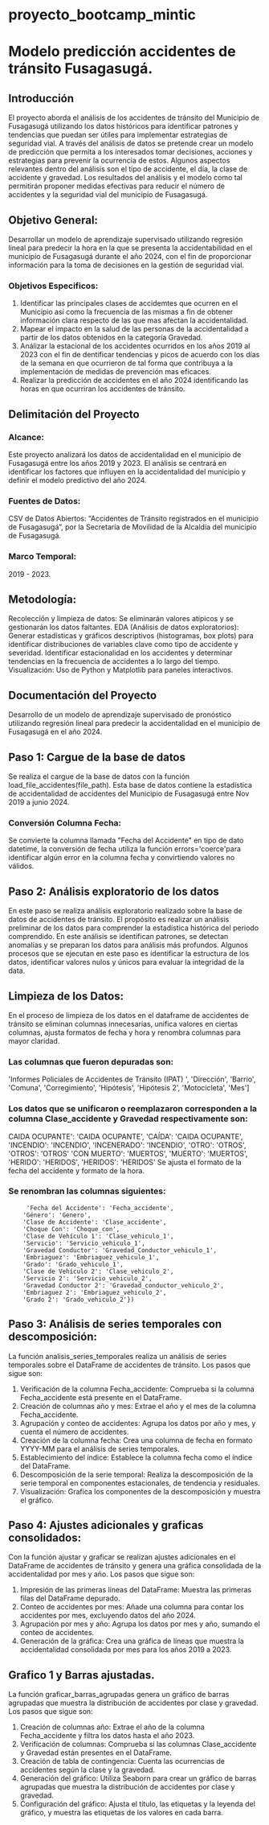 # proyecto_bootcamp_mintic
# Modelo predicción accidentes de tránsito Fusagasugá.
## Introducción
El proyecto aborda el análisis de los accidentes de tránsito del Municipio de Fusagasugá utilizando los datos históricos para identificar patrones y tendencias que puedan ser útiles para implementar estrategias de seguridad vial. A través del análisis de datos se pretende crear un modelo de predicción que permita a los interesados tomar decisiones, acciones y estrategias para prevenir la ocurrencia de estos. Algunos aspectos relevantes dentro del análisis son el tipo de accidente, el día, la clase de accidente y gravedad. Los resultados del análisis y el modelo como tal permitirán proponer medidas efectivas para reducir el número de accidentes y la seguridad vial del municipio de Fusagasugá.
## Objetivo General:
Desarrollar un modelo de aprendizaje supervisado utilizando regresión lineal para predecir la hora en la que se presenta la accidentabilidad en el municipio de Fusagasugá durante el año 2024, con el fin de proporcionar información para la toma de decisiones en la gestión de seguridad vial.
### Objetivos Especificos:
1. Identificar las principales clases de accidemtes que ocurren en el Municipio así como la frecuencia de las mismas a fin de obtener información clara respecto de las que mas afectan la accidentalidad. 
2. Mapear el impacto en la salud de las personas de la accidentalidad a partir de los datos obtenidos en la categoría Gravedad.
3. Análizar la estacional de los accidentes ocurridos en los años 2019 al 2023 con el fin de dentificar tendencias y picos de acuerdo con los días de la semana en que ocurrieron de tal forma que contribuya a la implementación de medidas de prevención mas eficaces.
4. Realizar la predicción de accidentes en el año 2024 identificando las horas en que ocurriran los accidentes de tránsito.
## Delimitación del Proyecto
### Alcance: 
Este proyecto analizará los datos de accidentalidad en el municipio de Fusagasugá entre los años 2019 y 2023. El análisis se  centrará en identificar los factores que influyen en la accidentalidad del municipio y definir el modelo predictivo del año 2024. 
### Fuentes de Datos: 
CSV de Datos Abiertos: “Accidentes de Tránsito registrados en el municipio de Fusagasugá”, por la Secretaría de Movilidad de la Alcaldía del municipio de Fusagasugá.
### Marco Temporal: 
2019 - 2023.
## Metodología:
Recolección y limpieza de datos: Se eliminarán valores atípicos y se gestionarán los datos faltantes.
EDA (Análisis de datos exploratorios): Generar estadísticas y gráficos descriptivos (histogramas, box plots) para identificar distribuciones de variables clave como tipo de accidente y severidad.
Identificar estacionalidad en los accidentes y determinar tendencias en la frecuencia de accidentes a lo largo del tiempo.
Visualización: Uso de Python y Matplotlib para paneles interactivos.
## Documentación del Proyecto
Desarrollo de un modelo de aprendizaje supervisado de pronóstico utilizando regresión lineal para predecir la accidentalidad en el municipio de Fusagasugá en el año 2024.
## Paso 1: Cargue de la base de datos
Se realiza el cargue de la base de datos con la función load_file_accidentes(file_path). Esta base de datos contiene la estadística de accidentalidad de accidentes del Municipio de Fusagasugá entre Nov 2019 a junio 2024.
### Conversión Columna Fecha:
Se convierte la columna llamada "Fecha del Accidente" en tipo de dato datetime, la conversión de fecha utiliza la función errors='coerce'para identificar algún error en la columna fecha y convirtiendo valores no válidos.
## Paso 2: Análisis exploratorio de los datos
En este paso se realiza análisis exploratorio realizado sobre la base de datos de accidentes de tránsito. El propósito es realizar un análisis preliminar de los datos para comprender la estadística histórica del periodo comprendido. En este análisis se identifican patrones, se detectan anomalías y se preparan los datos para análisis más profundos. Algunos procesos que se ejecutan en este paso es identificar la estructura de los datos, identificar valores nulos y únicos para evaluar la integridad de la data.
## Limpieza de los Datos:
En el proceso de limpieza de los datos en el dataframe de accidentes de tránsito se eliminan columnas innecesarias, unifica valores en ciertas columnas, ajusta formatos de fecha y hora y renombra columnas para mayor claridad. 
### Las columnas que fueron depuradas son: 
'Informes Policiales de Accidentes de Tránsito (IPAT) ', 'Dirección', 'Barrio', 'Comuna', 'Corregimiento', 'Hipótesis',                   'Hipótesis 2', 'Motocicleta', 'Mes'] 
### Los datos que se unificaron o reemplazaron corresponden a la columna Clase_accidente y Gravedad respectivamente son: 
CAIDA OCUPANTE': 'CAIDA OCUPANTE',
        'CAÍDA': 'CAIDA OCUPANTE',
        'INCENDIO': 'INCENDIO',
        'INCENERADO': 'INCENDIO',
        'OTRO': 'OTROS',
        'OTROS': 'OTROS'
        'CON MUERTO': 'MUERTOS',
        'MUERTO': 'MUERTOS',
        'HERIDO': 'HERIDOS',
        'HERIDOS': 'HERIDOS'
Se ajusta el formato de la fecha del accidente y formato de la hora.
### Se renombran las columnas siguientes:
         'Fecha del Accidente': 'Fecha_accidente', 
        'Género': 'Genero',
        'Clase de Accidente': 'Clase_accidente',
        'Choque Con': 'Choque_con',
        'Clase de Vehículo 1': 'Clase_vehiculo_1',
        'Servicio': 'Servicio_vehiculo_1',
        'Gravedad Conductor': 'Gravedad_Conductor_vehiculo_1',
        'Embriaguez': 'Embriaguez_vehiculo_1',
        'Grado': 'Grado_vehiculo_1',
        'Clase de Vehículo 2': 'Clase_vehiculo_2',
        'Servicio 2': 'Servicio_vehiculo_2',
        'Gravedad Conductor 2': 'Gravedad_conductor_vehiculo_2',
        'Embriaguez 2': 'Embriaguez_vehiculo_2',
        'Grado 2': 'Grado_vehiculo_2'})
## Paso 3: Análisis de series temporales con descomposición:
La función analisis_series_temporales realiza un análisis de series temporales sobre el DataFrame de accidentes de tránsito. Los pasos que sigue son:
1. Verificación de la columna Fecha_accidente: Comprueba si la columna Fecha_accidente está presente en el DataFrame.
2. Creación de columnas año y mes: Extrae el año y el mes de la columna Fecha_accidente.
3. Agrupación y conteo de accidentes: Agrupa los datos por año y mes, y cuenta el número de accidentes.
4. Creación de la columna fecha: Crea una columna de fecha en formato YYYY-MM para el análisis de series temporales.
5. Establecimiento del índice: Establece la columna fecha como el índice del DataFrame.
6. Descomposición de la serie temporal: Realiza la descomposición de la serie temporal en componentes estacionales, de tendencia y residuales.
7. Visualización: Grafica los componentes de la descomposición y muestra el gráfico.

## Paso 4: Ajustes adicionales y graficas consolidados: 
Con la función ajustar y graficar se realizan ajustes adicionales en el DataFrame de accidentes de tránsito y genera una gráfica consolidada de la accidentalidad por mes y año. Los pasos que sigue son:
1. Impresión de las primeras líneas del DataFrame: Muestra las primeras filas del DataFrame depurado.
2. Conteo de accidentes por mes: Añade una columna para contar los accidentes por mes, excluyendo datos del año 2024.
3. Agrupación por mes y año: Agrupa los datos por mes y año, sumando el conteo de accidentes.
4. Generación de la gráfica: Crea una gráfica de líneas que muestra la accidentalidad consolidada por mes para los años 2019 a 2023.

## Grafico 1 y Barras ajustadas.
La función graficar_barras_agrupadas genera un gráfico de barras agrupadas que muestra la distribución de accidentes por clase y gravedad. Los pasos que sigue son:

1. Creación de columnas año: Extrae el año de la columna Fecha_accidente y filtra los datos hasta el año 2023.
2. Verificación de columnas: Comprueba si las columnas Clase_accidente y Gravedad están presentes en el DataFrame.
3. Creación de tabla de contingencia: Cuenta las ocurrencias de accidentes según la clase y la gravedad.
4. Generación del gráfico: Utiliza Seaborn para crear un gráfico de barras agrupadas que muestra la distribución de accidentes por clase y gravedad.
5. Configuración del gráfico: Ajusta el título, las etiquetas y la leyenda del gráfico, y muestra las etiquetas de los valores en cada barra.
